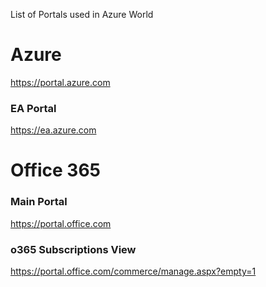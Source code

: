 List of Portals used in Azure World


# Azure
https://portal.azure.com

### EA Portal

https://ea.azure.com


# Office 365

### Main Portal

https://portal.office.com

### o365 Subscriptions View

https://portal.office.com/commerce/manage.aspx?empty=1
